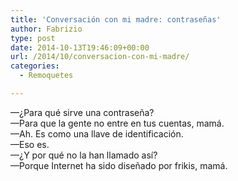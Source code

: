 ```yaml
---
title: 'Conversación con mi madre: contraseñas'
author: Fabrizio
type: post
date: 2014-10-13T19:46:09+00:00
url: /2014/10/conversacion-con-mi-madre/
categories:
  - Remoquetes

---
```

—¿Para qué sirve una contraseña?  
—Para que la gente no entre en tus cuentas, mamá.  
—Ah. Es como una llave de identificación.  
—Eso es.  
—¿Y por qué no la han llamado así?  
—Porque Internet ha sido diseñado por frikis, mamá.